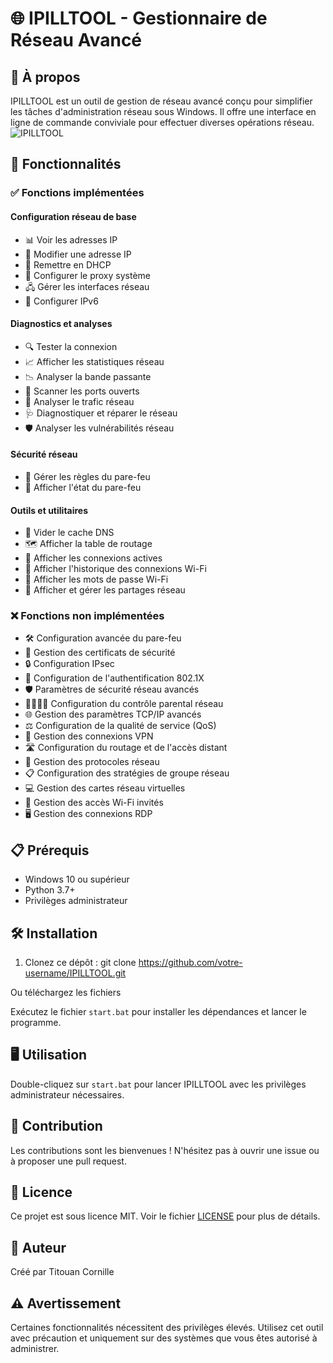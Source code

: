 # 🌐 IPILLTOOL - Gestionnaire de Réseau Avancé

## 📌 À propos
IPILLTOOL est un outil de gestion de réseau avancé conçu pour simplifier les tâches d'administration réseau sous Windows. Il offre une interface en ligne de commande conviviale pour effectuer diverses opérations réseau.
![IPILLTOOL](https://github.com/user-attachments/assets/7fcc6b3a-04b6-41ac-84ee-9902671386c1)


## 🚀 Fonctionnalités

### ✅ Fonctions implémentées

#### Configuration réseau de base
- 📊 Voir les adresses IP
- 🔄 Modifier une adresse IP
- 🔁 Remettre en DHCP
- 🔧 Configurer le proxy système
- 🖧 Gérer les interfaces réseau
- 🔢 Configurer IPv6

#### Diagnostics et analyses
- 🔍 Tester la connexion
- 📈 Afficher les statistiques réseau
- 📉 Analyser la bande passante
- 🔎 Scanner les ports ouverts
- 🔬 Analyser le trafic réseau
- 🩺 Diagnostiquer et réparer le réseau
- 🛡️ Analyser les vulnérabilités réseau

#### Sécurité réseau
- 🧱 Gérer les règles du pare-feu
- 🔐 Afficher l'état du pare-feu

#### Outils et utilitaires
- 🧹 Vider le cache DNS
- 🗺️ Afficher la table de routage
- 🔌 Afficher les connexions actives
- 📡 Afficher l'historique des connexions Wi-Fi
- 🔑 Afficher les mots de passe Wi-Fi
- 📂 Afficher et gérer les partages réseau

### ❌ Fonctions non implémentées

- 🛠️ Configuration avancée du pare-feu
- 📜 Gestion des certificats de sécurité
- 🔒 Configuration IPsec
- 🔐 Configuration de l'authentification 802.1X
- 🛡️ Paramètres de sécurité réseau avancés
- 👨‍👩‍👧‍👦 Configuration du contrôle parental réseau
- 🌐 Gestion des paramètres TCP/IP avancés
- ⚖️ Configuration de la qualité de service (QoS)
- 🔐 Gestion des connexions VPN
- 🛣️ Configuration du routage et de l'accès distant
- 📡 Gestion des protocoles réseau
- 📋 Configuration des stratégies de groupe réseau
- 💻 Gestion des cartes réseau virtuelles
- 📡 Gestion des accès Wi-Fi invités
- 🖥️ Gestion des connexions RDP

## 📋 Prérequis
- Windows 10 ou supérieur
- Python 3.7+
- Privilèges administrateur

## 🛠️ Installation

1. Clonez ce dépôt :
git clone https://github.com/votre-username/IPILLTOOL.git

Ou téléchargez les fichiers 

Exécutez le fichier `start.bat` pour installer les dépendances et lancer le programme.

## 🖥️ Utilisation

Double-cliquez sur `start.bat` pour lancer IPILLTOOL avec les privilèges administrateur nécessaires.

## 🤝 Contribution

Les contributions sont les bienvenues ! N'hésitez pas à ouvrir une issue ou à proposer une pull request.

## 📜 Licence
Ce projet est sous licence MIT. Voir le fichier [LICENSE](LICENSE) pour plus de détails.

## 👤 Auteur
Créé par Titouan Cornille

## ⚠️ Avertissement

Certaines fonctionnalités nécessitent des privilèges élevés. Utilisez cet outil avec précaution et uniquement sur des systèmes que vous êtes autorisé à administrer.
